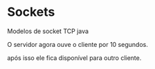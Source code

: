 # Sockets
Modelos de socket TCP java 

O servidor agora ouve o cliente por 10 segundos.

após isso ele fica disponível para outro cliente.
